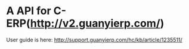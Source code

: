 <!--
 Copyright 2021 Elton Zheng

 Licensed under the Apache License, Version 2.0 (the "License");
 you may not use this file except in compliance with the License.
 You may obtain a copy of the License at

     http://www.apache.org/licenses/LICENSE-2.0

 Unless required by applicable law or agreed to in writing, software
 distributed under the License is distributed on an "AS IS" BASIS,
 WITHOUT WARRANTIES OR CONDITIONS OF ANY KIND, either express or implied.
 See the License for the specific language governing permissions and
 limitations under the License.
-->

# A API for C-ERP(http://v2.guanyierp.com/)

User guide is here: http://support.guanyierp.com/hc/kb/article/1235511/

